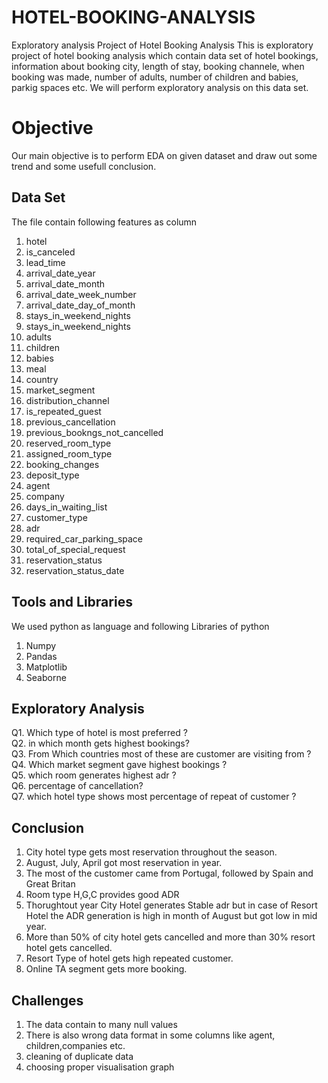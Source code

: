 
# HOTEL-BOOKING-ANALYSIS
Exploratory analysis Project of Hotel Booking Analysis
This is exploratory project of hotel booking analysis which contain data set of hotel bookings, information about booking city, length of stay, booking channele, when booking was made, number of adults, number of children and babies, parkig spaces etc. We will perform exploratory analysis on this data set.

# Objective
Our main objective is to perform EDA on given dataset and draw out some trend and some usefull conclusion.
 


## Data Set 
The file contain following features as column
1. hotel
2. is_canceled
3. lead_time 
4. arrival_date_year 
5. arrival_date_month
6. arrival_date_week_number
7. arrival_date_day_of_month
8. stays_in_weekend_nights
9. stays_in_weekend_nights
10. adults
11. children
12. babies
13. meal
14. country
15. market_segment
16. distribution_channel
17. is_repeated_guest
18. previous_cancellation
19. previous_bookngs_not_cancelled 
20. reserved_room_type
21. assigned_room_type
22. booking_changes
23. deposit_type
24. agent 
25. company
26. days_in_waiting_list 
27. customer_type
28. adr 
29. required_car_parking_space 
30. total_of_special_request
31. reservation_status
32. reservation_status_date 
## Tools and Libraries 
We used python as language and following Libraries of python
1. Numpy
2. Pandas
3. Matplotlib
4. Seaborne
## Exploratory Analysis
Q1. Which type of hotel is most preferred ?    
Q2. in which month gets highest bookings?  
Q3. From Which countries most of these are customer are visiting from ?  
Q4. Which market segment gave highest bookings ?  
Q5. which room generates highest adr ?  
Q6. percentage of cancellation?  
Q7. which hotel type shows most percentage of repeat of customer ?   
## Conclusion 
1) City hotel type gets most reservation throughout the season.
2) August, July, April got most reservation in year.
3) The most of the customer came from Portugal, followed by Spain and Great Britan
4) Room type H,G,C provides good ADR
5) Thorughtout year City Hotel generates Stable adr but in case of Resort Hotel the ADR generation is high in month of August but got low in mid year.
6) More than 50% of city hotel gets cancelled and more than 30% resort hotel gets cancelled.
7) Resort Type of hotel gets high repeated customer.
8) Online TA segment gets more booking.

## Challenges 
1. The data contain to many null values 
2. There is also wrong data format in some columns like agent, children,companies etc.
3. cleaning of duplicate data 
4. choosing proper visualisation graph 